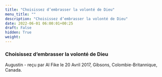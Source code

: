 ```yaml
---
title: "Choisissez d’embrasser la volonté de Dieu"
menu_title: ""
description: "Choisissez d’embrasser la volonté de Dieu"
date: 2022-06-01 06:00:01+00:25
draft: False
hidden: True
weight:
---
```

### Choisissez d’embrasser la volonté de Dieu

Augustin - reçu par Al Fike le 20 Avril 2017, Gibsons, Colombie-Britannique, Canada.



